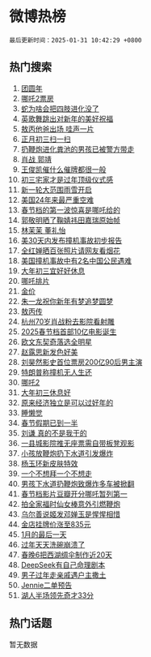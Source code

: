 # 微博热榜

`最后更新时间：2025-01-31 10:42:29 +0800`

## 热门搜索

1. [团圆年](https://m.weibo.cn/search?containerid=100103type%3D1%26t%3D10%26q%3D%23%E5%9B%A2%E5%9C%86%E5%B9%B4%23&stream_entry_id=51&isnewpage=1&extparam=seat%3D1%26c_type%3D51%26q%3D%2523%25E5%259B%25A2%25E5%259C%2586%25E5%25B9%25B4%2523%26dgr%3D0%26pos%3D0%26cate%3D10103%26filter_type%3Drealtimehot%26stream_entry_id%3D51%26display_time%3D1738291348%26pre_seqid%3D17382913484640112191981)
1. [哪吒2票房](https://m.weibo.cn/search?containerid=100103type%3D1%26t%3D10%26q%3D%E5%93%AA%E5%90%922%E7%A5%A8%E6%88%BF&stream_entry_id=31&isnewpage=1&extparam=seat%3D1%26c_type%3D31%26q%3D%25E5%2593%25AA%25E5%2590%25922%25E7%25A5%25A8%25E6%2588%25BF%26cate%3D5001%26stream_entry_id%3D31%26realpos%3D1%26pos%3D0%26flag%3D1%26dgr%3D0%26lcate%3D5001%26filter_type%3Drealtimehot%26band_rank%3D1%26display_time%3D1738291348%26pre_seqid%3D17382913484640112191981)
1. [蛇为啥会把四肢进化没了](https://m.weibo.cn/search?containerid=100103type%3D1%26t%3D10%26q%3D%23%E8%9B%87%E4%B8%BA%E5%95%A5%E4%BC%9A%E6%8A%8A%E5%9B%9B%E8%82%A2%E8%BF%9B%E5%8C%96%E6%B2%A1%E4%BA%86%23&stream_entry_id=31&isnewpage=1&extparam=seat%3D1%26c_type%3D31%26q%3D%2523%25E8%259B%2587%25E4%25B8%25BA%25E5%2595%25A5%25E4%25BC%259A%25E6%258A%258A%25E5%259B%259B%25E8%2582%25A2%25E8%25BF%259B%25E5%258C%2596%25E6%25B2%25A1%25E4%25BA%2586%2523%26cate%3D5001%26stream_entry_id%3D31%26realpos%3D2%26pos%3D1%26flag%3D2%26dgr%3D0%26lcate%3D5001%26filter_type%3Drealtimehot%26band_rank%3D2%26display_time%3D1738291348%26pre_seqid%3D17382913484640112191981)
1. [英歌舞跳出对新年的美好祝福](https://m.weibo.cn/search?containerid=100103type%3D1%26t%3D10%26q%3D%23%E8%8B%B1%E6%AD%8C%E8%88%9E%E8%B7%B3%E5%87%BA%E5%AF%B9%E6%96%B0%E5%B9%B4%E7%9A%84%E7%BE%8E%E5%A5%BD%E7%A5%9D%E7%A6%8F%23&stream_entry_id=31&isnewpage=1&extparam=seat%3D1%26c_type%3D31%26q%3D%2523%25E8%258B%25B1%25E6%25AD%258C%25E8%2588%259E%25E8%25B7%25B3%25E5%2587%25BA%25E5%25AF%25B9%25E6%2596%25B0%25E5%25B9%25B4%25E7%259A%2584%25E7%25BE%258E%25E5%25A5%25BD%25E7%25A5%259D%25E7%25A6%258F%2523%26cate%3D5001%26stream_entry_id%3D31%26realpos%3D3%26pos%3D2%26flag%3D0%26dgr%3D0%26lcate%3D5001%26filter_type%3Drealtimehot%26band_rank%3D3%26display_time%3D1738291348%26pre_seqid%3D17382913484640112191981)
1. [敖丙他爸出场 哇声一片](https://m.weibo.cn/search?containerid=100103type%3D1%26t%3D10%26q%3D%E6%95%96%E4%B8%99%E4%BB%96%E7%88%B8%E5%87%BA%E5%9C%BA+%E5%93%87%E5%A3%B0%E4%B8%80%E7%89%87&stream_entry_id=31&isnewpage=1&extparam=seat%3D1%26c_type%3D31%26q%3D%25E6%2595%2596%25E4%25B8%2599%25E4%25BB%2596%25E7%2588%25B8%25E5%2587%25BA%25E5%259C%25BA%2520%25E5%2593%2587%25E5%25A3%25B0%25E4%25B8%2580%25E7%2589%2587%26cate%3D5001%26stream_entry_id%3D31%26realpos%3D4%26pos%3D3%26flag%3D2%26dgr%3D0%26lcate%3D5001%26filter_type%3Drealtimehot%26band_rank%3D4%26display_time%3D1738291348%26pre_seqid%3D17382913484640112191981)
1. [正月初三扫一扫](https://m.weibo.cn/search?containerid=100103type%3D1%26t%3D10%26q%3D%23%E6%AD%A3%E6%9C%88%E5%88%9D%E4%B8%89%E6%89%AB%E4%B8%80%E6%89%AB%23&stream_entry_id=31&isnewpage=1&extparam=seat%3D1%26c_type%3D31%26q%3D%2523%25E6%25AD%25A3%25E6%259C%2588%25E5%2588%259D%25E4%25B8%2589%25E6%2589%25AB%25E4%25B8%2580%25E6%2589%25AB%2523%26cate%3D5001%26stream_entry_id%3D31%26realpos%3D5%26pos%3D4%26flag%3D1%26dgr%3D0%26lcate%3D5001%26filter_type%3Drealtimehot%26band_rank%3D5%26display_time%3D1738291348%26pre_seqid%3D17382913484640112191981)
1. [扔鞭炮进化粪池的男孩已被警方带走](https://m.weibo.cn/search?containerid=100103type%3D1%26t%3D10%26q%3D%23%E6%89%94%E9%9E%AD%E7%82%AE%E8%BF%9B%E5%8C%96%E7%B2%AA%E6%B1%A0%E7%9A%84%E7%94%B7%E5%AD%A9%E5%B7%B2%E8%A2%AB%E8%AD%A6%E6%96%B9%E5%B8%A6%E8%B5%B0%23&stream_entry_id=31&isnewpage=1&extparam=seat%3D1%26c_type%3D31%26q%3D%2523%25E6%2589%2594%25E9%259E%25AD%25E7%2582%25AE%25E8%25BF%259B%25E5%258C%2596%25E7%25B2%25AA%25E6%25B1%25A0%25E7%259A%2584%25E7%2594%25B7%25E5%25AD%25A9%25E5%25B7%25B2%25E8%25A2%25AB%25E8%25AD%25A6%25E6%2596%25B9%25E5%25B8%25A6%25E8%25B5%25B0%2523%26cate%3D5001%26stream_entry_id%3D31%26realpos%3D6%26pos%3D5%26flag%3D1%26dgr%3D0%26lcate%3D5001%26filter_type%3Drealtimehot%26band_rank%3D6%26display_time%3D1738291348%26pre_seqid%3D17382913484640112191981)
1. [肖战 郭靖](https://m.weibo.cn/search?containerid=100103type%3D1%26t%3D10%26q%3D%E8%82%96%E6%88%98+%E9%83%AD%E9%9D%96&stream_entry_id=31&isnewpage=1&extparam=seat%3D1%26c_type%3D31%26q%3D%25E8%2582%2596%25E6%2588%2598%2520%25E9%2583%25AD%25E9%259D%2596%26cate%3D5001%26stream_entry_id%3D31%26realpos%3D7%26pos%3D6%26flag%3D16%26dgr%3D0%26lcate%3D5001%26filter_type%3Drealtimehot%26band_rank%3D7%26display_time%3D1738291348%26pre_seqid%3D17382913484640112191981)
1. [王俊凯催什么催牌都很一般](https://m.weibo.cn/search?containerid=100103type%3D1%26t%3D10%26q%3D%23%E7%8E%8B%E4%BF%8A%E5%87%AF%E5%82%AC%E4%BB%80%E4%B9%88%E5%82%AC%E7%89%8C%E9%83%BD%E5%BE%88%E4%B8%80%E8%88%AC%23&stream_entry_id=31&isnewpage=1&extparam=seat%3D1%26c_type%3D31%26q%3D%2523%25E7%258E%258B%25E4%25BF%258A%25E5%2587%25AF%25E5%2582%25AC%25E4%25BB%2580%25E4%25B9%2588%25E5%2582%25AC%25E7%2589%258C%25E9%2583%25BD%25E5%25BE%2588%25E4%25B8%2580%25E8%2588%25AC%2523%26cate%3D5001%26stream_entry_id%3D31%26realpos%3D8%26pos%3D7%26flag%3D1%26dgr%3D0%26lcate%3D5001%26filter_type%3Drealtimehot%26band_rank%3D8%26display_time%3D1738291348%26pre_seqid%3D17382913484640112191981)
1. [初三宅家才是过年顶级仪式感](https://m.weibo.cn/search?containerid=100103type%3D1%26t%3D10%26q%3D%23%E5%88%9D%E4%B8%89%E5%AE%85%E5%AE%B6%E6%89%8D%E6%98%AF%E8%BF%87%E5%B9%B4%E9%A1%B6%E7%BA%A7%E4%BB%AA%E5%BC%8F%E6%84%9F%23&stream_entry_id=31&isnewpage=1&extparam=seat%3D1%26c_type%3D31%26q%3D%2523%25E5%2588%259D%25E4%25B8%2589%25E5%25AE%2585%25E5%25AE%25B6%25E6%2589%258D%25E6%2598%25AF%25E8%25BF%2587%25E5%25B9%25B4%25E9%25A1%25B6%25E7%25BA%25A7%25E4%25BB%25AA%25E5%25BC%258F%25E6%2584%259F%2523%26cate%3D5001%26stream_entry_id%3D31%26realpos%3D9%26pos%3D8%26flag%3D0%26dgr%3D0%26lcate%3D5001%26filter_type%3Drealtimehot%26band_rank%3D9%26display_time%3D1738291348%26pre_seqid%3D17382913484640112191981)
1. [新一轮大范围雨雪开启](https://m.weibo.cn/search?containerid=100103type%3D1%26t%3D10%26q%3D%23%E6%96%B0%E4%B8%80%E8%BD%AE%E5%A4%A7%E8%8C%83%E5%9B%B4%E9%9B%A8%E9%9B%AA%E5%BC%80%E5%90%AF%23&stream_entry_id=31&isnewpage=1&extparam=seat%3D1%26c_type%3D31%26q%3D%2523%25E6%2596%25B0%25E4%25B8%2580%25E8%25BD%25AE%25E5%25A4%25A7%25E8%258C%2583%25E5%259B%25B4%25E9%259B%25A8%25E9%259B%25AA%25E5%25BC%2580%25E5%2590%25AF%2523%26cate%3D5001%26stream_entry_id%3D31%26realpos%3D10%26pos%3D9%26flag%3D1%26dgr%3D0%26lcate%3D5001%26filter_type%3Drealtimehot%26band_rank%3D10%26display_time%3D1738291348%26pre_seqid%3D17382913484640112191981)
1. [美国24年来最严重空难](https://m.weibo.cn/search?containerid=100103type%3D1%26t%3D10%26q%3D%23%E7%BE%8E%E5%9B%BD24%E5%B9%B4%E6%9D%A5%E6%9C%80%E4%B8%A5%E9%87%8D%E7%A9%BA%E9%9A%BE%23&stream_entry_id=31&isnewpage=1&extparam=seat%3D1%26c_type%3D31%26q%3D%2523%25E7%25BE%258E%25E5%259B%25BD24%25E5%25B9%25B4%25E6%259D%25A5%25E6%259C%2580%25E4%25B8%25A5%25E9%2587%258D%25E7%25A9%25BA%25E9%259A%25BE%2523%26cate%3D5001%26stream_entry_id%3D31%26realpos%3D11%26pos%3D10%26flag%3D2%26dgr%3D0%26lcate%3D5001%26filter_type%3Drealtimehot%26band_rank%3D11%26display_time%3D1738291348%26pre_seqid%3D17382913484640112191981)
1. [春节档的第一波惊喜是哪吒给的](https://m.weibo.cn/search?containerid=100103type%3D1%26t%3D10%26q%3D%23%E6%98%A5%E8%8A%82%E6%A1%A3%E7%9A%84%E7%AC%AC%E4%B8%80%E6%B3%A2%E6%83%8A%E5%96%9C%E6%98%AF%E5%93%AA%E5%90%92%E7%BB%99%E7%9A%84%23&stream_entry_id=31&isnewpage=1&extparam=seat%3D1%26c_type%3D31%26q%3D%2523%25E6%2598%25A5%25E8%258A%2582%25E6%25A1%25A3%25E7%259A%2584%25E7%25AC%25AC%25E4%25B8%2580%25E6%25B3%25A2%25E6%2583%258A%25E5%2596%259C%25E6%2598%25AF%25E5%2593%25AA%25E5%2590%2592%25E7%25BB%2599%25E7%259A%2584%2523%26cate%3D5001%26adid%3D275216%26stream_entry_id%3D31%26realpos%3D12%26pos%3D11%26dgr%3D0%26band_rank%3D12%26lcate%3D5001%26filter_type%3Drealtimehot%26flag%3D1%26display_time%3D1738291348%26pre_seqid%3D17382913484640112191981)
1. [郭敬明晒了鞠婧祎田嘉瑞原始帧](https://m.weibo.cn/search?containerid=100103type%3D1%26t%3D10%26q%3D%23%E9%83%AD%E6%95%AC%E6%98%8E%E6%99%92%E4%BA%86%E9%9E%A0%E5%A9%A7%E7%A5%8E%E7%94%B0%E5%98%89%E7%91%9E%E5%8E%9F%E5%A7%8B%E5%B8%A7%23&stream_entry_id=31&isnewpage=1&extparam=seat%3D1%26c_type%3D31%26q%3D%2523%25E9%2583%25AD%25E6%2595%25AC%25E6%2598%258E%25E6%2599%2592%25E4%25BA%2586%25E9%259E%25A0%25E5%25A9%25A7%25E7%25A5%258E%25E7%2594%25B0%25E5%2598%2589%25E7%2591%259E%25E5%258E%259F%25E5%25A7%258B%25E5%25B8%25A7%2523%26cate%3D5001%26stream_entry_id%3D31%26realpos%3D13%26pos%3D12%26flag%3D0%26dgr%3D0%26lcate%3D5001%26filter_type%3Drealtimehot%26band_rank%3D13%26display_time%3D1738291348%26pre_seqid%3D17382913484640112191981)
1. [林茉茉 董礼怡](https://m.weibo.cn/search?containerid=100103type%3D1%26t%3D10%26q%3D%E6%9E%97%E8%8C%89%E8%8C%89+%E8%91%A3%E7%A4%BC%E6%80%A1&stream_entry_id=31&isnewpage=1&extparam=seat%3D1%26c_type%3D31%26q%3D%25E6%259E%2597%25E8%258C%2589%25E8%258C%2589%2520%25E8%2591%25A3%25E7%25A4%25BC%25E6%2580%25A1%26cate%3D5001%26stream_entry_id%3D31%26realpos%3D14%26pos%3D13%26flag%3D0%26dgr%3D0%26lcate%3D5001%26filter_type%3Drealtimehot%26band_rank%3D14%26display_time%3D1738291348%26pre_seqid%3D17382913484640112191981)
1. [美30天内发布撞机事故初步报告](https://m.weibo.cn/search?containerid=100103type%3D1%26t%3D10%26q%3D%23%E7%BE%8E30%E5%A4%A9%E5%86%85%E5%8F%91%E5%B8%83%E6%92%9E%E6%9C%BA%E4%BA%8B%E6%95%85%E5%88%9D%E6%AD%A5%E6%8A%A5%E5%91%8A%23&stream_entry_id=31&isnewpage=1&extparam=seat%3D1%26c_type%3D31%26q%3D%2523%25E7%25BE%258E30%25E5%25A4%25A9%25E5%2586%2585%25E5%258F%2591%25E5%25B8%2583%25E6%2592%259E%25E6%259C%25BA%25E4%25BA%258B%25E6%2595%2585%25E5%2588%259D%25E6%25AD%25A5%25E6%258A%25A5%25E5%2591%258A%2523%26cate%3D5001%26stream_entry_id%3D31%26realpos%3D15%26pos%3D14%26flag%3D1%26dgr%3D0%26lcate%3D5001%26filter_type%3Drealtimehot%26band_rank%3D15%26display_time%3D1738291348%26pre_seqid%3D17382913484640112191981)
1. [全红婵晒百张照片请网友看烟花](https://m.weibo.cn/search?containerid=100103type%3D1%26t%3D10%26q%3D%23%E5%85%A8%E7%BA%A2%E5%A9%B5%E6%99%92%E7%99%BE%E5%BC%A0%E7%85%A7%E7%89%87%E8%AF%B7%E7%BD%91%E5%8F%8B%E7%9C%8B%E7%83%9F%E8%8A%B1%23&stream_entry_id=31&isnewpage=1&extparam=seat%3D1%26c_type%3D31%26q%3D%2523%25E5%2585%25A8%25E7%25BA%25A2%25E5%25A9%25B5%25E6%2599%2592%25E7%2599%25BE%25E5%25BC%25A0%25E7%2585%25A7%25E7%2589%2587%25E8%25AF%25B7%25E7%25BD%2591%25E5%258F%258B%25E7%259C%258B%25E7%2583%259F%25E8%258A%25B1%2523%26cate%3D5001%26stream_entry_id%3D31%26realpos%3D16%26pos%3D15%26flag%3D0%26dgr%3D0%26lcate%3D5001%26filter_type%3Drealtimehot%26band_rank%3D16%26display_time%3D1738291348%26pre_seqid%3D17382913484640112191981)
1. [美国撞机事故中有2名中国公民遇难](https://m.weibo.cn/search?containerid=100103type%3D1%26t%3D10%26q%3D%23%E7%BE%8E%E5%9B%BD%E6%92%9E%E6%9C%BA%E4%BA%8B%E6%95%85%E4%B8%AD%E6%9C%892%E5%90%8D%E4%B8%AD%E5%9B%BD%E5%85%AC%E6%B0%91%E9%81%87%E9%9A%BE%23&stream_entry_id=31&isnewpage=1&extparam=seat%3D1%26c_type%3D31%26q%3D%2523%25E7%25BE%258E%25E5%259B%25BD%25E6%2592%259E%25E6%259C%25BA%25E4%25BA%258B%25E6%2595%2585%25E4%25B8%25AD%25E6%259C%25892%25E5%2590%258D%25E4%25B8%25AD%25E5%259B%25BD%25E5%2585%25AC%25E6%25B0%2591%25E9%2581%2587%25E9%259A%25BE%2523%26cate%3D5001%26stream_entry_id%3D31%26realpos%3D17%26pos%3D16%26flag%3D0%26dgr%3D0%26lcate%3D5001%26filter_type%3Drealtimehot%26band_rank%3D17%26display_time%3D1738291348%26pre_seqid%3D17382913484640112191981)
1. [大年初三宜好好休息](https://m.weibo.cn/search?containerid=100103type%3D1%26t%3D10%26q%3D%23%E5%A4%A7%E5%B9%B4%E5%88%9D%E4%B8%89%E5%AE%9C%E5%A5%BD%E5%A5%BD%E4%BC%91%E6%81%AF%23&stream_entry_id=31&isnewpage=1&extparam=seat%3D1%26c_type%3D31%26q%3D%2523%25E5%25A4%25A7%25E5%25B9%25B4%25E5%2588%259D%25E4%25B8%2589%25E5%25AE%259C%25E5%25A5%25BD%25E5%25A5%25BD%25E4%25BC%2591%25E6%2581%25AF%2523%26cate%3D5001%26stream_entry_id%3D31%26realpos%3D18%26pos%3D17%26flag%3D0%26dgr%3D0%26lcate%3D5001%26filter_type%3Drealtimehot%26band_rank%3D18%26display_time%3D1738291348%26pre_seqid%3D17382913484640112191981)
1. [哪吒排片](https://m.weibo.cn/search?containerid=100103type%3D1%26t%3D10%26q%3D%E5%93%AA%E5%90%92%E6%8E%92%E7%89%87&stream_entry_id=31&isnewpage=1&extparam=seat%3D1%26c_type%3D31%26q%3D%25E5%2593%25AA%25E5%2590%2592%25E6%258E%2592%25E7%2589%2587%26cate%3D5001%26stream_entry_id%3D31%26realpos%3D19%26pos%3D18%26flag%3D1%26dgr%3D0%26lcate%3D5001%26filter_type%3Drealtimehot%26band_rank%3D19%26display_time%3D1738291348%26pre_seqid%3D17382913484640112191981)
1. [金价](https://m.weibo.cn/search?containerid=100103type%3D1%26t%3D10%26q%3D%E9%87%91%E4%BB%B7&stream_entry_id=31&isnewpage=1&extparam=seat%3D1%26c_type%3D31%26q%3D%25E9%2587%2591%25E4%25BB%25B7%26cate%3D5001%26stream_entry_id%3D31%26realpos%3D20%26pos%3D19%26flag%3D0%26dgr%3D0%26lcate%3D5001%26filter_type%3Drealtimehot%26band_rank%3D20%26display_time%3D1738291348%26pre_seqid%3D17382913484640112191981)
1. [朱一龙祝你新年有梦追梦圆梦](https://m.weibo.cn/search?containerid=100103type%3D1%26t%3D10%26q%3D%23%E6%9C%B1%E4%B8%80%E9%BE%99%E7%A5%9D%E4%BD%A0%E6%96%B0%E5%B9%B4%E6%9C%89%E6%A2%A6%E8%BF%BD%E6%A2%A6%E5%9C%86%E6%A2%A6%23&stream_entry_id=31&isnewpage=1&extparam=seat%3D1%26c_type%3D31%26q%3D%2523%25E6%259C%25B1%25E4%25B8%2580%25E9%25BE%2599%25E7%25A5%259D%25E4%25BD%25A0%25E6%2596%25B0%25E5%25B9%25B4%25E6%259C%2589%25E6%25A2%25A6%25E8%25BF%25BD%25E6%25A2%25A6%25E5%259C%2586%25E6%25A2%25A6%2523%26cate%3D5001%26stream_entry_id%3D31%26realpos%3D21%26pos%3D20%26flag%3D1%26dgr%3D0%26lcate%3D5001%26filter_type%3Drealtimehot%26band_rank%3D21%26display_time%3D1738291348%26pre_seqid%3D17382913484640112191981)
1. [敖丙传](https://m.weibo.cn/search?containerid=100103type%3D1%26t%3D10%26q%3D%E6%95%96%E4%B8%99%E4%BC%A0&stream_entry_id=31&isnewpage=1&extparam=seat%3D1%26c_type%3D31%26q%3D%25E6%2595%2596%25E4%25B8%2599%25E4%25BC%25A0%26cate%3D5001%26stream_entry_id%3D31%26realpos%3D22%26pos%3D21%26flag%3D0%26dgr%3D0%26lcate%3D5001%26filter_type%3Drealtimehot%26band_rank%3D22%26display_time%3D1738291348%26pre_seqid%3D17382913484640112191981)
1. [杭州70岁肖战粉去影院看射雕](https://m.weibo.cn/search?containerid=100103type%3D1%26t%3D10%26q%3D%23%E6%9D%AD%E5%B7%9E70%E5%B2%81%E8%82%96%E6%88%98%E7%B2%89%E5%8E%BB%E5%BD%B1%E9%99%A2%E7%9C%8B%E5%B0%84%E9%9B%95%23&stream_entry_id=31&isnewpage=1&extparam=seat%3D1%26c_type%3D31%26q%3D%2523%25E6%259D%25AD%25E5%25B7%259E70%25E5%25B2%2581%25E8%2582%2596%25E6%2588%2598%25E7%25B2%2589%25E5%258E%25BB%25E5%25BD%25B1%25E9%2599%25A2%25E7%259C%258B%25E5%25B0%2584%25E9%259B%2595%2523%26cate%3D5001%26stream_entry_id%3D31%26realpos%3D23%26pos%3D22%26flag%3D1%26dgr%3D0%26lcate%3D5001%26filter_type%3Drealtimehot%26band_rank%3D23%26display_time%3D1738291348%26pre_seqid%3D17382913484640112191981)
1. [2025春节档首部10亿电影诞生](https://m.weibo.cn/search?containerid=100103type%3D1%26t%3D10%26q%3D%232025%E6%98%A5%E8%8A%82%E6%A1%A3%E9%A6%96%E9%83%A810%E4%BA%BF%E7%94%B5%E5%BD%B1%E8%AF%9E%E7%94%9F%23&stream_entry_id=31&isnewpage=1&extparam=seat%3D1%26c_type%3D31%26q%3D%25232025%25E6%2598%25A5%25E8%258A%2582%25E6%25A1%25A3%25E9%25A6%2596%25E9%2583%25A810%25E4%25BA%25BF%25E7%2594%25B5%25E5%25BD%25B1%25E8%25AF%259E%25E7%2594%259F%2523%26cate%3D5001%26stream_entry_id%3D31%26realpos%3D24%26pos%3D23%26flag%3D0%26dgr%3D0%26lcate%3D5001%26filter_type%3Drealtimehot%26band_rank%3D24%26display_time%3D1738291348%26pre_seqid%3D17382913484640112191981)
1. [欧文东契奇落选全明星](https://m.weibo.cn/search?containerid=100103type%3D1%26t%3D10%26q%3D%23%E6%AC%A7%E6%96%87%E4%B8%9C%E5%A5%91%E5%A5%87%E8%90%BD%E9%80%89%E5%85%A8%E6%98%8E%E6%98%9F%23&stream_entry_id=31&isnewpage=1&extparam=seat%3D1%26c_type%3D31%26q%3D%2523%25E6%25AC%25A7%25E6%2596%2587%25E4%25B8%259C%25E5%25A5%2591%25E5%25A5%2587%25E8%2590%25BD%25E9%2580%2589%25E5%2585%25A8%25E6%2598%258E%25E6%2598%259F%2523%26cate%3D5001%26stream_entry_id%3D31%26realpos%3D25%26pos%3D24%26flag%3D0%26dgr%3D0%26lcate%3D5001%26filter_type%3Drealtimehot%26band_rank%3D25%26display_time%3D1738291348%26pre_seqid%3D17382913484640112191981)
1. [赵露思新发色好美](https://m.weibo.cn/search?containerid=100103type%3D1%26t%3D10%26q%3D%23%E8%B5%B5%E9%9C%B2%E6%80%9D%E6%96%B0%E5%8F%91%E8%89%B2%E5%A5%BD%E7%BE%8E%23&stream_entry_id=31&isnewpage=1&extparam=seat%3D1%26c_type%3D31%26q%3D%2523%25E8%25B5%25B5%25E9%259C%25B2%25E6%2580%259D%25E6%2596%25B0%25E5%258F%2591%25E8%2589%25B2%25E5%25A5%25BD%25E7%25BE%258E%2523%26cate%3D5001%26stream_entry_id%3D31%26realpos%3D26%26pos%3D25%26flag%3D0%26dgr%3D0%26lcate%3D5001%26filter_type%3Drealtimehot%26band_rank%3D26%26display_time%3D1738291348%26pre_seqid%3D17382913484640112191981)
1. [刘昊然影史首位票房200亿90后男主演](https://m.weibo.cn/search?containerid=100103type%3D1%26t%3D10%26q%3D%23%E5%88%98%E6%98%8A%E7%84%B6%E5%BD%B1%E5%8F%B2%E9%A6%96%E4%BD%8D%E7%A5%A8%E6%88%BF200%E4%BA%BF90%E5%90%8E%E7%94%B7%E4%B8%BB%E6%BC%94%23&stream_entry_id=31&isnewpage=1&extparam=seat%3D1%26c_type%3D31%26q%3D%2523%25E5%2588%2598%25E6%2598%258A%25E7%2584%25B6%25E5%25BD%25B1%25E5%258F%25B2%25E9%25A6%2596%25E4%25BD%258D%25E7%25A5%25A8%25E6%2588%25BF200%25E4%25BA%25BF90%25E5%2590%258E%25E7%2594%25B7%25E4%25B8%25BB%25E6%25BC%2594%2523%26cate%3D5001%26stream_entry_id%3D31%26realpos%3D27%26pos%3D26%26flag%3D0%26dgr%3D0%26lcate%3D5001%26filter_type%3Drealtimehot%26band_rank%3D27%26display_time%3D1738291348%26pre_seqid%3D17382913484640112191981)
1. [特朗普称撞机无人生还](https://m.weibo.cn/search?containerid=100103type%3D1%26t%3D10%26q%3D%23%E7%89%B9%E6%9C%97%E6%99%AE%E7%A7%B0%E6%92%9E%E6%9C%BA%E6%97%A0%E4%BA%BA%E7%94%9F%E8%BF%98%23&stream_entry_id=31&isnewpage=1&extparam=seat%3D1%26c_type%3D31%26q%3D%2523%25E7%2589%25B9%25E6%259C%2597%25E6%2599%25AE%25E7%25A7%25B0%25E6%2592%259E%25E6%259C%25BA%25E6%2597%25A0%25E4%25BA%25BA%25E7%2594%259F%25E8%25BF%2598%2523%26cate%3D5001%26stream_entry_id%3D31%26realpos%3D28%26pos%3D27%26flag%3D0%26dgr%3D0%26lcate%3D5001%26filter_type%3Drealtimehot%26band_rank%3D28%26display_time%3D1738291348%26pre_seqid%3D17382913484640112191981)
1. [哪吒2](https://m.weibo.cn/search?containerid=100103type%3D1%26t%3D10%26q%3D%E5%93%AA%E5%90%922&stream_entry_id=31&isnewpage=1&extparam=seat%3D1%26c_type%3D31%26q%3D%25E5%2593%25AA%25E5%2590%25922%26cate%3D5001%26stream_entry_id%3D31%26realpos%3D29%26pos%3D28%26flag%3D0%26dgr%3D0%26lcate%3D5001%26filter_type%3Drealtimehot%26band_rank%3D29%26display_time%3D1738291348%26pre_seqid%3D17382913484640112191981)
1. [大年初三休息好](https://m.weibo.cn/search?containerid=100103type%3D1%26t%3D10%26q%3D%23%E5%A4%A7%E5%B9%B4%E5%88%9D%E4%B8%89%E4%BC%91%E6%81%AF%E5%A5%BD%23&stream_entry_id=31&isnewpage=1&extparam=seat%3D1%26c_type%3D31%26q%3D%2523%25E5%25A4%25A7%25E5%25B9%25B4%25E5%2588%259D%25E4%25B8%2589%25E4%25BC%2591%25E6%2581%25AF%25E5%25A5%25BD%2523%26cate%3D5001%26stream_entry_id%3D31%26realpos%3D30%26pos%3D29%26flag%3D1%26dgr%3D0%26lcate%3D5001%26filter_type%3Drealtimehot%26band_rank%3D30%26display_time%3D1738291348%26pre_seqid%3D17382913484640112191981)
1. [原来经济独立是可以过好年的](https://m.weibo.cn/search?containerid=100103type%3D1%26t%3D10%26q%3D%23%E5%8E%9F%E6%9D%A5%E7%BB%8F%E6%B5%8E%E7%8B%AC%E7%AB%8B%E6%98%AF%E5%8F%AF%E4%BB%A5%E8%BF%87%E5%A5%BD%E5%B9%B4%E7%9A%84%23&stream_entry_id=31&isnewpage=1&extparam=seat%3D1%26c_type%3D31%26q%3D%2523%25E5%258E%259F%25E6%259D%25A5%25E7%25BB%258F%25E6%25B5%258E%25E7%258B%25AC%25E7%25AB%258B%25E6%2598%25AF%25E5%258F%25AF%25E4%25BB%25A5%25E8%25BF%2587%25E5%25A5%25BD%25E5%25B9%25B4%25E7%259A%2584%2523%26cate%3D5001%26stream_entry_id%3D31%26realpos%3D31%26pos%3D30%26flag%3D0%26dgr%3D0%26lcate%3D5001%26filter_type%3Drealtimehot%26band_rank%3D31%26display_time%3D1738291348%26pre_seqid%3D17382913484640112191981)
1. [睡懒觉](https://m.weibo.cn/search?containerid=100103type%3D1%26t%3D10%26q%3D%E7%9D%A1%E6%87%92%E8%A7%89&stream_entry_id=31&isnewpage=1&extparam=seat%3D1%26c_type%3D31%26q%3D%25E7%259D%25A1%25E6%2587%2592%25E8%25A7%2589%26cate%3D5001%26stream_entry_id%3D31%26realpos%3D32%26pos%3D31%26flag%3D1%26dgr%3D0%26lcate%3D5001%26filter_type%3Drealtimehot%26band_rank%3D32%26display_time%3D1738291348%26pre_seqid%3D17382913484640112191981)
1. [春节假期已到一半](https://m.weibo.cn/search?containerid=100103type%3D1%26t%3D10%26q%3D%23%E6%98%A5%E8%8A%82%E5%81%87%E6%9C%9F%E5%B7%B2%E5%88%B0%E4%B8%80%E5%8D%8A%23&stream_entry_id=31&isnewpage=1&extparam=seat%3D1%26c_type%3D31%26q%3D%2523%25E6%2598%25A5%25E8%258A%2582%25E5%2581%2587%25E6%259C%259F%25E5%25B7%25B2%25E5%2588%25B0%25E4%25B8%2580%25E5%258D%258A%2523%26cate%3D5001%26stream_entry_id%3D31%26realpos%3D33%26pos%3D32%26flag%3D0%26dgr%3D0%26lcate%3D5001%26filter_type%3Drealtimehot%26band_rank%3D33%26display_time%3D1738291348%26pre_seqid%3D17382913484640112191981)
1. [刘谦 真的不是我干的](https://m.weibo.cn/search?containerid=100103type%3D1%26t%3D10%26q%3D%E5%88%98%E8%B0%A6+%E7%9C%9F%E7%9A%84%E4%B8%8D%E6%98%AF%E6%88%91%E5%B9%B2%E7%9A%84&stream_entry_id=31&isnewpage=1&extparam=seat%3D1%26c_type%3D31%26q%3D%25E5%2588%2598%25E8%25B0%25A6%2520%25E7%259C%259F%25E7%259A%2584%25E4%25B8%258D%25E6%2598%25AF%25E6%2588%2591%25E5%25B9%25B2%25E7%259A%2584%26cate%3D5001%26stream_entry_id%3D31%26realpos%3D34%26pos%3D33%26flag%3D0%26dgr%3D0%26lcate%3D5001%26filter_type%3Drealtimehot%26band_rank%3D34%26display_time%3D1738291348%26pre_seqid%3D17382913484640112191981)
1. [一县城影院推无座票需自带板凳观影](https://m.weibo.cn/search?containerid=100103type%3D1%26t%3D10%26q%3D%23%E4%B8%80%E5%8E%BF%E5%9F%8E%E5%BD%B1%E9%99%A2%E6%8E%A8%E6%97%A0%E5%BA%A7%E7%A5%A8%E9%9C%80%E8%87%AA%E5%B8%A6%E6%9D%BF%E5%87%B3%E8%A7%82%E5%BD%B1%23&stream_entry_id=31&isnewpage=1&extparam=seat%3D1%26c_type%3D31%26q%3D%2523%25E4%25B8%2580%25E5%258E%25BF%25E5%259F%258E%25E5%25BD%25B1%25E9%2599%25A2%25E6%258E%25A8%25E6%2597%25A0%25E5%25BA%25A7%25E7%25A5%25A8%25E9%259C%2580%25E8%2587%25AA%25E5%25B8%25A6%25E6%259D%25BF%25E5%2587%25B3%25E8%25A7%2582%25E5%25BD%25B1%2523%26cate%3D5001%26stream_entry_id%3D31%26realpos%3D35%26pos%3D34%26flag%3D0%26dgr%3D0%26lcate%3D5001%26filter_type%3Drealtimehot%26band_rank%3D35%26display_time%3D1738291348%26pre_seqid%3D17382913484640112191981)
1. [小孩放鞭炮扔下水道引发爆炸](https://m.weibo.cn/search?containerid=100103type%3D1%26t%3D10%26q%3D%23%E5%B0%8F%E5%AD%A9%E6%94%BE%E9%9E%AD%E7%82%AE%E6%89%94%E4%B8%8B%E6%B0%B4%E9%81%93%E5%BC%95%E5%8F%91%E7%88%86%E7%82%B8%23&stream_entry_id=31&isnewpage=1&extparam=seat%3D1%26c_type%3D31%26q%3D%2523%25E5%25B0%258F%25E5%25AD%25A9%25E6%2594%25BE%25E9%259E%25AD%25E7%2582%25AE%25E6%2589%2594%25E4%25B8%258B%25E6%25B0%25B4%25E9%2581%2593%25E5%25BC%2595%25E5%258F%2591%25E7%2588%2586%25E7%2582%25B8%2523%26cate%3D5001%26stream_entry_id%3D31%26realpos%3D36%26pos%3D35%26flag%3D0%26dgr%3D0%26lcate%3D5001%26filter_type%3Drealtimehot%26band_rank%3D36%26display_time%3D1738291348%26pre_seqid%3D17382913484640112191981)
1. [杨玉环新皮肤特效](https://m.weibo.cn/search?containerid=100103type%3D1%26t%3D10%26q%3D%E6%9D%A8%E7%8E%89%E7%8E%AF%E6%96%B0%E7%9A%AE%E8%82%A4%E7%89%B9%E6%95%88&stream_entry_id=31&isnewpage=1&extparam=seat%3D1%26c_type%3D31%26q%3D%25E6%259D%25A8%25E7%258E%2589%25E7%258E%25AF%25E6%2596%25B0%25E7%259A%25AE%25E8%2582%25A4%25E7%2589%25B9%25E6%2595%2588%26cate%3D5001%26stream_entry_id%3D31%26realpos%3D37%26pos%3D36%26flag%3D0%26dgr%3D0%26lcate%3D5001%26filter_type%3Drealtimehot%26band_rank%3D37%26display_time%3D1738291348%26pre_seqid%3D17382913484640112191981)
1. [一个不想拜一个不想走](https://m.weibo.cn/search?containerid=100103type%3D1%26t%3D10%26q%3D%E4%B8%80%E4%B8%AA%E4%B8%8D%E6%83%B3%E6%8B%9C%E4%B8%80%E4%B8%AA%E4%B8%8D%E6%83%B3%E8%B5%B0&stream_entry_id=31&isnewpage=1&extparam=seat%3D1%26c_type%3D31%26q%3D%25E4%25B8%2580%25E4%25B8%25AA%25E4%25B8%258D%25E6%2583%25B3%25E6%258B%259C%25E4%25B8%2580%25E4%25B8%25AA%25E4%25B8%258D%25E6%2583%25B3%25E8%25B5%25B0%26cate%3D5001%26stream_entry_id%3D31%26realpos%3D38%26pos%3D37%26flag%3D0%26dgr%3D0%26lcate%3D5001%26filter_type%3Drealtimehot%26band_rank%3D38%26display_time%3D1738291348%26pre_seqid%3D17382913484640112191981)
1. [男孩下水道扔鞭炮致爆炸多车被掀翻](https://m.weibo.cn/search?containerid=100103type%3D1%26t%3D10%26q%3D%23%E7%94%B7%E5%AD%A9%E4%B8%8B%E6%B0%B4%E9%81%93%E6%89%94%E9%9E%AD%E7%82%AE%E8%87%B4%E7%88%86%E7%82%B8%E5%A4%9A%E8%BD%A6%E8%A2%AB%E6%8E%80%E7%BF%BB%23&stream_entry_id=31&isnewpage=1&extparam=seat%3D1%26c_type%3D31%26q%3D%2523%25E7%2594%25B7%25E5%25AD%25A9%25E4%25B8%258B%25E6%25B0%25B4%25E9%2581%2593%25E6%2589%2594%25E9%259E%25AD%25E7%2582%25AE%25E8%2587%25B4%25E7%2588%2586%25E7%2582%25B8%25E5%25A4%259A%25E8%25BD%25A6%25E8%25A2%25AB%25E6%258E%2580%25E7%25BF%25BB%2523%26cate%3D5001%26stream_entry_id%3D31%26realpos%3D39%26pos%3D38%26flag%3D1%26dgr%3D0%26lcate%3D5001%26filter_type%3Drealtimehot%26band_rank%3D39%26display_time%3D1738291348%26pre_seqid%3D17382913484640112191981)
1. [春节档影片豆瓣开分哪吒暂列第一](https://m.weibo.cn/search?containerid=100103type%3D1%26t%3D10%26q%3D%23%E6%98%A5%E8%8A%82%E6%A1%A3%E5%BD%B1%E7%89%87%E8%B1%86%E7%93%A3%E5%BC%80%E5%88%86%E5%93%AA%E5%90%92%E6%9A%82%E5%88%97%E7%AC%AC%E4%B8%80%23&stream_entry_id=31&isnewpage=1&extparam=seat%3D1%26c_type%3D31%26q%3D%2523%25E6%2598%25A5%25E8%258A%2582%25E6%25A1%25A3%25E5%25BD%25B1%25E7%2589%2587%25E8%25B1%2586%25E7%2593%25A3%25E5%25BC%2580%25E5%2588%2586%25E5%2593%25AA%25E5%2590%2592%25E6%259A%2582%25E5%2588%2597%25E7%25AC%25AC%25E4%25B8%2580%2523%26cate%3D5001%26stream_entry_id%3D31%26realpos%3D40%26pos%3D39%26flag%3D1%26dgr%3D0%26lcate%3D5001%26filter_type%3Drealtimehot%26band_rank%3D40%26display_time%3D1738291348%26pre_seqid%3D17382913484640112191981)
1. [拍全家福时仙女棒意外引燃鞭炮](https://m.weibo.cn/search?containerid=100103type%3D1%26t%3D10%26q%3D%23%E6%8B%8D%E5%85%A8%E5%AE%B6%E7%A6%8F%E6%97%B6%E4%BB%99%E5%A5%B3%E6%A3%92%E6%84%8F%E5%A4%96%E5%BC%95%E7%87%83%E9%9E%AD%E7%82%AE%23&stream_entry_id=31&isnewpage=1&extparam=seat%3D1%26c_type%3D31%26q%3D%2523%25E6%258B%258D%25E5%2585%25A8%25E5%25AE%25B6%25E7%25A6%258F%25E6%2597%25B6%25E4%25BB%2599%25E5%25A5%25B3%25E6%25A3%2592%25E6%2584%258F%25E5%25A4%2596%25E5%25BC%2595%25E7%2587%2583%25E9%259E%25AD%25E7%2582%25AE%2523%26cate%3D5001%26stream_entry_id%3D31%26realpos%3D41%26pos%3D40%26flag%3D0%26dgr%3D0%26lcate%3D5001%26filter_type%3Drealtimehot%26band_rank%3D41%26display_time%3D1738291348%26pre_seqid%3D17382913484640112191981)
1. [乌尔善说姬发邓婵玉是惺惺相惜](https://m.weibo.cn/search?containerid=100103type%3D1%26t%3D10%26q%3D%23%E4%B9%8C%E5%B0%94%E5%96%84%E8%AF%B4%E5%A7%AC%E5%8F%91%E9%82%93%E5%A9%B5%E7%8E%89%E6%98%AF%E6%83%BA%E6%83%BA%E7%9B%B8%E6%83%9C%23&stream_entry_id=31&isnewpage=1&extparam=seat%3D1%26c_type%3D31%26q%3D%2523%25E4%25B9%258C%25E5%25B0%2594%25E5%2596%2584%25E8%25AF%25B4%25E5%25A7%25AC%25E5%258F%2591%25E9%2582%2593%25E5%25A9%25B5%25E7%258E%2589%25E6%2598%25AF%25E6%2583%25BA%25E6%2583%25BA%25E7%259B%25B8%25E6%2583%259C%2523%26cate%3D5001%26stream_entry_id%3D31%26realpos%3D42%26pos%3D41%26flag%3D0%26dgr%3D0%26lcate%3D5001%26filter_type%3Drealtimehot%26band_rank%3D42%26display_time%3D1738291348%26pre_seqid%3D17382913484640112191981)
1. [金店挂牌价涨至835元](https://m.weibo.cn/search?containerid=100103type%3D1%26t%3D10%26q%3D%23%E9%87%91%E5%BA%97%E6%8C%82%E7%89%8C%E4%BB%B7%E6%B6%A8%E8%87%B3835%E5%85%83%23&stream_entry_id=31&isnewpage=1&extparam=seat%3D1%26c_type%3D31%26q%3D%2523%25E9%2587%2591%25E5%25BA%2597%25E6%258C%2582%25E7%2589%258C%25E4%25BB%25B7%25E6%25B6%25A8%25E8%2587%25B3835%25E5%2585%2583%2523%26cate%3D5001%26stream_entry_id%3D31%26realpos%3D43%26pos%3D42%26flag%3D1%26dgr%3D0%26lcate%3D5001%26filter_type%3Drealtimehot%26band_rank%3D43%26display_time%3D1738291348%26pre_seqid%3D17382913484640112191981)
1. [1月的最后一天](https://m.weibo.cn/search?containerid=100103type%3D1%26t%3D10%26q%3D%231%E6%9C%88%E7%9A%84%E6%9C%80%E5%90%8E%E4%B8%80%E5%A4%A9%23&stream_entry_id=31&isnewpage=1&extparam=seat%3D1%26c_type%3D31%26q%3D%25231%25E6%259C%2588%25E7%259A%2584%25E6%259C%2580%25E5%2590%258E%25E4%25B8%2580%25E5%25A4%25A9%2523%26cate%3D5001%26stream_entry_id%3D31%26realpos%3D44%26pos%3D43%26flag%3D0%26dgr%3D0%26lcate%3D5001%26filter_type%3Drealtimehot%26band_rank%3D44%26display_time%3D1738291348%26pre_seqid%3D17382913484640112191981)
1. [过年天天洗碗崩溃了](https://m.weibo.cn/search?containerid=100103type%3D1%26t%3D10%26q%3D%23%E8%BF%87%E5%B9%B4%E5%A4%A9%E5%A4%A9%E6%B4%97%E7%A2%97%E5%B4%A9%E6%BA%83%E4%BA%86%23&stream_entry_id=31&isnewpage=1&extparam=seat%3D1%26c_type%3D31%26q%3D%2523%25E8%25BF%2587%25E5%25B9%25B4%25E5%25A4%25A9%25E5%25A4%25A9%25E6%25B4%2597%25E7%25A2%2597%25E5%25B4%25A9%25E6%25BA%2583%25E4%25BA%2586%2523%26cate%3D5001%26stream_entry_id%3D31%26realpos%3D45%26pos%3D44%26flag%3D0%26dgr%3D0%26lcate%3D5001%26filter_type%3Drealtimehot%26band_rank%3D45%26display_time%3D1738291348%26pre_seqid%3D17382913484640112191981)
1. [春晚6把西湖绸伞制作近20天](https://m.weibo.cn/search?containerid=100103type%3D1%26t%3D10%26q%3D%23%E6%98%A5%E6%99%9A6%E6%8A%8A%E8%A5%BF%E6%B9%96%E7%BB%B8%E4%BC%9E%E5%88%B6%E4%BD%9C%E8%BF%9120%E5%A4%A9%23&stream_entry_id=31&isnewpage=1&extparam=seat%3D1%26c_type%3D31%26q%3D%2523%25E6%2598%25A5%25E6%2599%259A6%25E6%258A%258A%25E8%25A5%25BF%25E6%25B9%2596%25E7%25BB%25B8%25E4%25BC%259E%25E5%2588%25B6%25E4%25BD%259C%25E8%25BF%259120%25E5%25A4%25A9%2523%26cate%3D5001%26stream_entry_id%3D31%26realpos%3D46%26pos%3D45%26flag%3D0%26dgr%3D0%26lcate%3D5001%26filter_type%3Drealtimehot%26band_rank%3D46%26display_time%3D1738291348%26pre_seqid%3D17382913484640112191981)
1. [DeepSeek有自己命理剧本](https://m.weibo.cn/search?containerid=100103type%3D1%26t%3D10%26q%3DDeepSeek%E6%9C%89%E8%87%AA%E5%B7%B1%E5%91%BD%E7%90%86%E5%89%A7%E6%9C%AC&stream_entry_id=31&isnewpage=1&extparam=seat%3D1%26c_type%3D31%26q%3DDeepSeek%25E6%259C%2589%25E8%2587%25AA%25E5%25B7%25B1%25E5%2591%25BD%25E7%2590%2586%25E5%2589%25A7%25E6%259C%25AC%26cate%3D5001%26stream_entry_id%3D31%26realpos%3D47%26pos%3D46%26flag%3D0%26dgr%3D0%26lcate%3D5001%26filter_type%3Drealtimehot%26band_rank%3D47%26display_time%3D1738291348%26pre_seqid%3D17382913484640112191981)
1. [男子过年走亲戚遇户主撒土](https://m.weibo.cn/search?containerid=100103type%3D1%26t%3D10%26q%3D%23%E7%94%B7%E5%AD%90%E8%BF%87%E5%B9%B4%E8%B5%B0%E4%BA%B2%E6%88%9A%E9%81%87%E6%88%B7%E4%B8%BB%E6%92%92%E5%9C%9F%23&stream_entry_id=31&isnewpage=1&extparam=seat%3D1%26c_type%3D31%26q%3D%2523%25E7%2594%25B7%25E5%25AD%2590%25E8%25BF%2587%25E5%25B9%25B4%25E8%25B5%25B0%25E4%25BA%25B2%25E6%2588%259A%25E9%2581%2587%25E6%2588%25B7%25E4%25B8%25BB%25E6%2592%2592%25E5%259C%259F%2523%26cate%3D5001%26stream_entry_id%3D31%26realpos%3D48%26pos%3D47%26flag%3D1%26dgr%3D0%26lcate%3D5001%26filter_type%3Drealtimehot%26band_rank%3D48%26display_time%3D1738291348%26pre_seqid%3D17382913484640112191981)
1. [Jennie二单预告](https://m.weibo.cn/search?containerid=100103type%3D1%26t%3D10%26q%3D%23Jennie%E4%BA%8C%E5%8D%95%E9%A2%84%E5%91%8A%23&stream_entry_id=31&isnewpage=1&extparam=seat%3D1%26c_type%3D31%26q%3D%2523Jennie%25E4%25BA%258C%25E5%258D%2595%25E9%25A2%2584%25E5%2591%258A%2523%26cate%3D5001%26stream_entry_id%3D31%26realpos%3D49%26pos%3D48%26flag%3D1%26dgr%3D0%26lcate%3D5001%26filter_type%3Drealtimehot%26band_rank%3D49%26display_time%3D1738291348%26pre_seqid%3D17382913484640112191981)
1. [湖人半场领先奇才33分](https://m.weibo.cn/search?containerid=100103type%3D1%26t%3D10%26q%3D%23%E6%B9%96%E4%BA%BA%E5%8D%8A%E5%9C%BA%E9%A2%86%E5%85%88%E5%A5%87%E6%89%8D33%E5%88%86%23&stream_entry_id=31&isnewpage=1&extparam=seat%3D1%26c_type%3D31%26q%3D%2523%25E6%25B9%2596%25E4%25BA%25BA%25E5%258D%258A%25E5%259C%25BA%25E9%25A2%2586%25E5%2585%2588%25E5%25A5%2587%25E6%2589%258D33%25E5%2588%2586%2523%26cate%3D5001%26stream_entry_id%3D31%26realpos%3D50%26pos%3D49%26flag%3D1%26dgr%3D0%26lcate%3D5001%26filter_type%3Drealtimehot%26band_rank%3D50%26display_time%3D1738291348%26pre_seqid%3D17382913484640112191981)

## 热门话题

暂无数据
